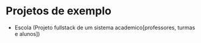 # Projetos de exemplo
- Escola (Projeto fullstack de um sistema academico[professores, turmas e alunos])